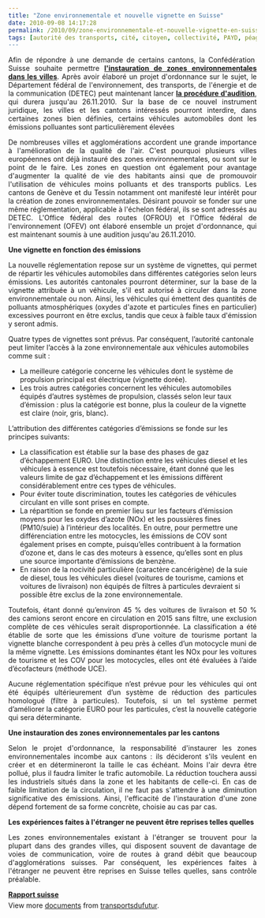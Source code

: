 ```yaml
---
title: "Zone environnementale et nouvelle vignette en Suisse"
date: 2010-09-08 14:17:28
permalink: /2010/09/zone-environnementale-et-nouvelle-vignette-en-suisse.html
tags: [autorité des transports, cité, citoyen, collectivité, PAYD, péage urbain, qualité de l'air, roadpricing, surveillance]
---
```


<p style="text-align: justify">Afin de répondre à une demande de certains cantons,  la Confédération  Suisse souhaite permettre <a href="http://www.astra.admin.ch/00638/index.html?lang=fr&msg-id=34841" target="_blank"><strong>l'instauration de zones  environnementales dans les villes</strong></a>. Après avoir élaboré un projet  d'ordonnance sur le sujet, le Département fédéral de l'environnement,  des transports, de l'énergie et de la communication (DETEC) peut  maintenant lancer <a href="http://www.admin.ch/ch/f/gg/pc/pendent.html#DETEC" target="_blank"><strong>la procédure d'audition</strong></a>, qui durera jusqu'au  26.11.2010. Sur la base de ce nouvel instrument juridique, les villes et  les cantons intéressés pourront interdire, dans certaines zones bien  définies, certains véhicules automobiles dont les émissions polluantes  sont particulièrement élevées</p> <div id="xmlWrapper"> <p style="text-align: justify">De nombreuses  villes et agglomérations accordent une grande importance à  l'amélioration de la qualité de l'air. C'est pourquoi plusieurs villes  européennes ont déjà instauré des zones environnementales, ou sont sur  le point de le faire. Les zones en question ont également pour avantage  d'augmenter la qualité de vie des habitants ainsi que de promouvoir  l'utilisation de véhicules moins polluants et des transports publics.  Les cantons de Genève et du Tessin notamment ont manifesté leur intérêt  pour la création de zones environnementales. Désirant pouvoir se fonder  sur une même réglementation, applicable à l'échelon fédéral, ils se sont  adressés au DETEC. L'Office fédéral des routes (OFROU) et l'Office  fédéral de l'environnement (OFEV) ont élaboré ensemble un projet  d'ordonnance, qui est maintenant soumis à une audition jusqu'au  26.11.2010. </p> <p style="text-align: justify"> </p></div>  <!--more-->  <strong>Une vignette en fonction des émissions</strong> <p style="text-align: justify">La nouvelle réglementation repose sur un système de vignettes, qui  permet de répartir les véhicules automobiles dans différentes catégories  selon leurs émissions. Les autorités cantonales pourront déterminer,  sur la base de la vignette attribuée à un véhicule, s'il est autorisé à  circuler dans la zone environnementale ou non. Ainsi, les véhicules qui  émettent des quantités de polluants atmosphériques (oxydes d'azote et  particules fines en particulier) excessives pourront en être exclus,  tandis que ceux à faible taux d'émission y seront admis. </p> <p>Quatre types de vignettes sont prévus. Par conséquent, l’autorité cantonale peut limiter l’accès à la zone environnementale aux véhicules automobiles comme suit :</p> <ul> <li>La meilleure catégorie concerne les véhicules dont le système de propulsion principal est électrique (vignette dorée).</li> <li>Les trois autres catégories concernent les véhicules automobiles équipés d’autres systèmes de propulsion, classés selon leur taux d’émission : plus la catégorie est bonne, plus la couleur de la vignette est claire (noir, gris, blanc). </li> </ul> <p>L’attribution des différentes catégories d’émissions se fonde sur les principes suivants:</p> <ul> <li>La classification est établie sur la base des phases de gaz d’échappement EURO. Une distinction entre les véhicules diesel et les véhicules à essence est toutefois nécessaire, étant donné que les valeurs limite de gaz d’échappement et les émissions diffèrent considérablement entre ces types de véhicules.</li> <li>Pour éviter toute discrimination, toutes les catégories de véhicules circulant en ville sont prises en compte.</li> <li>La répartition se fonde en premier lieu sur les facteurs d’émission moyens pour les oxydes d’azote (NOx) et les poussières fines (PM10/suie) à l’intérieur des localités. En outre, pour permettre une différenciation entre les motocycles, les émissions de COV sont également prises en compte, puisqu’elles contribuent à la formation d’ozone et, dans le cas des moteurs à essence, qu’elles sont en plus une source importante d’émissions de benzène.</li> <li>En raison de la nocivité particulière (caractère cancérigène) de la suie de diesel, tous les véhicules diesel (voitures de tourisme, camions et voitures de livraison) non équipés de filtres à particules devraient si possible être exclus de la zone environnementale. </li> </ul> <p style="text-align: justify">Toutefois, étant donné qu’environ 45 % des voitures de livraison et 50 % des camions seront encore en circulation en 2015 sans filtre, une exclusion complète de ces véhicules serait disproportionnée. La classification a été établie de sorte que les émissions d’une voiture de tourisme portant la vignette blanche correspondent à peu près à celles d’un motocycle muni de la même vignette. Les émissions dominantes étant les NOx pour les voitures de tourisme et les COV pour les motocycles, elles ont été évaluées à l’aide d’écofacteurs (méthode UCE).</p> <p style="text-align: justify">Aucune réglementation spécifique n’est prévue pour les véhicules qui ont été équipés ultérieurement d’un système de réduction des particules homologué (filtre à particules). Toutefois, si un tel système permet d’améliorer la catégorie EURO pour les particules, c’est la nouvelle catégorie qui sera déterminante.</p> <p style="text-align: justify"><strong>Une instauration des zones environnementales par les cantons</strong></p> <p style="text-align: justify">Selon le projet d'ordonnance, la responsabilité d'instaurer les zones  environnementales incombe aux cantons : ils décideront s'ils veulent en  créer et en détermineront la taille le cas échéant. Moins l'air devra  être pollué, plus il faudra limiter le trafic automobile. La réduction  touchera aussi les industriels situés dans la zone et les habitants de  celle-ci. En cas de faible limitation de la circulation, il ne faut pas  s'attendre à une diminution significative des émissions. Ainsi,  l'efficacité de l'instauration d'une zone dépend fortement de sa forme  concrète, choisie au cas par cas.  </p> <p style="text-align: justify"><strong>Les expériences faites à l'étranger ne peuvent être reprises telles quelles</strong></p> <p style="text-align: justify">Les zones environnementales existant à l'étranger se trouvent pour la  plupart dans des grandes villes, qui disposent souvent de davantage de  voies de communication, voire de routes à grand débit que beaucoup  d'agglomérations suisses. Par conséquent, les expériences faites à  l'étranger ne peuvent être reprises en Suisse telles quelles, sans  contrôle préalable.</p>  <div id="__ss_5154473" style="width: 477px"><strong style="margin: 12px 0 4px"><a href="http://www.slideshare.net/transportsdufutur/rapport-suisse" title="Rapport suisse">Rapport suisse</a></strong>        <div style="padding: 5px 0 12px">View more <a href="http://www.slideshare.net/">documents</a> from <a href="http://www.slideshare.net/transportsdufutur">transportsdufutur</a>.</div> </div>
